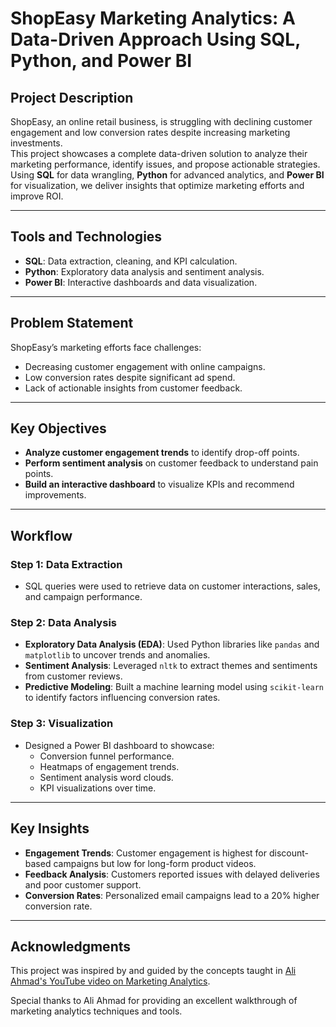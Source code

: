 # ShopEasy Marketing Analytics: A Data-Driven Approach Using SQL, Python, and Power BI

## Project Description
ShopEasy, an online retail business, is struggling with declining customer engagement and low conversion rates despite increasing marketing investments.  
This project showcases a complete data-driven solution to analyze their marketing performance, identify issues, and propose actionable strategies. Using **SQL** for data wrangling, **Python** for advanced analytics, and **Power BI** for visualization, we deliver insights that optimize marketing efforts and improve ROI.

---

## Tools and Technologies
- **SQL**: Data extraction, cleaning, and KPI calculation.
- **Python**: Exploratory data analysis and sentiment analysis.
- **Power BI**: Interactive dashboards and data visualization.

---

## Problem Statement
ShopEasy’s marketing efforts face challenges:
- Decreasing customer engagement with online campaigns.
- Low conversion rates despite significant ad spend.
- Lack of actionable insights from customer feedback.

---

## Key Objectives
- **Analyze customer engagement trends** to identify drop-off points.
- **Perform sentiment analysis** on customer feedback to understand pain points.
- **Build an interactive dashboard** to visualize KPIs and recommend improvements.

---

## Workflow
### Step 1: Data Extraction
- SQL queries were used to retrieve data on customer interactions, sales, and campaign performance.

### Step 2: Data Analysis
- **Exploratory Data Analysis (EDA)**: Used Python libraries like `pandas` and `matplotlib` to uncover trends and anomalies.
- **Sentiment Analysis**: Leveraged `nltk` to extract themes and sentiments from customer reviews.
- **Predictive Modeling**: Built a machine learning model using `scikit-learn` to identify factors influencing conversion rates.

### Step 3: Visualization
- Designed a Power BI dashboard to showcase:
  - Conversion funnel performance.
  - Heatmaps of engagement trends.
  - Sentiment analysis word clouds.
  - KPI visualizations over time.

---

## Key Insights
- **Engagement Trends**: Customer engagement is highest for discount-based campaigns but low for long-form product videos.
- **Feedback Analysis**: Customers reported issues with delayed deliveries and poor customer support.
- **Conversion Rates**: Personalized email campaigns lead to a 20% higher conversion rate.

---

## Acknowledgments
This project was inspired by and guided by the concepts taught in [Ali Ahmad's YouTube video on Marketing Analytics](https://youtube.com/playlist?list=PLMfXakCUhXsHxNShtz2ucsR69RCJqMnnd&si=_9sUR9jJ1Bt-Jloc).

Special thanks to Ali Ahmad for providing an excellent walkthrough of marketing analytics techniques and tools.
